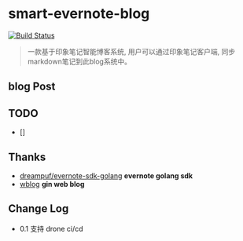 # smart-evernote-blog

[![Build Status](http://www.double1996.com:8001/api/badges/Double1996/smart-evernote-blog/status.svg?ref=refs/heads/master)](http://www.double1996.com:8001/Double1996/smart-evernote-blog)
> 一款基于印象笔记智能博客系统, 用户可以通过印象笔记客户端, 同步markdown笔记到此blog系统中。

## blog Post


## TODO
- [] 

## Thanks

- [dreampuf/evernote-sdk-golang](https://github.com/dreampuf/evernote-sdk-golang) **evernote golang sdk**
- [wblog](http://67.216.221.42/)  **gin web blog**

## Change Log

- 0.1 支持 drone ci/cd 

